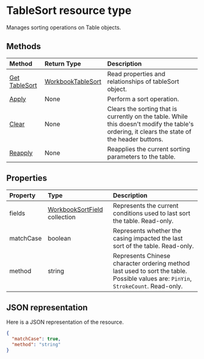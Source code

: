 # TableSort resource type

Manages sorting operations on Table objects.


## Methods

| Method		   | Return Type	|Description|
|:---------------|:--------|:----------|
|[Get TableSort](../api/tablesort_get.md) | [WorkbookTableSort](tablesort.md) |Read properties and relationships of tableSort object.|
|[Apply](../api/tablesort_apply.md)|None|Perform a sort operation.|
|[Clear](../api/tablesort_clear.md)|None|Clears the sorting that is currently on the table. While this doesn't modify the table's ordering, it clears the state of the header buttons.|
|[Reapply](../api/tablesort_reapply.md)|None|Reapplies the current sorting parameters to the table.|

## Properties
| Property	   | Type	|Description|
|:---------------|:--------|:----------|
|fields|[WorkbookSortField](sortfield.md) collection|Represents the current conditions used to last sort the table. Read-only.|
|matchCase|boolean|Represents whether the casing impacted the last sort of the table. Read-only.|
|method|string|Represents Chinese character ordering method last used to sort the table. Possible values are: `PinYin`, `StrokeCount`. Read-only.|

## JSON representation

Here is a JSON representation of the resource.

<!-- {
  "blockType": "resource",
  "optionalProperties": [

  ],
  "@odata.type": "microsoft.graph.workbookTableSort"
}-->

```json
{
  "matchCase": true,
  "method": "string"
}

```

<!-- uuid: 8fcb5dbc-d5aa-4681-8e31-b001d5168d79
2015-10-25 14:57:30 UTC -->
<!-- {
  "type": "#page.annotation",
  "description": "TableSort resource",
  "keywords": "",
  "section": "documentation",
  "tocPath": ""
}-->